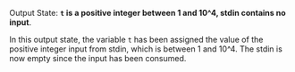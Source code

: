 Output State: **`t` is a positive integer between 1 and 10^4, stdin contains no input**.

In this output state, the variable `t` has been assigned the value of the positive integer input from stdin, which is between 1 and 10^4. The stdin is now empty since the input has been consumed.